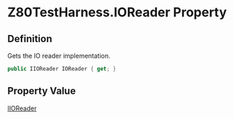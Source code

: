 # Z80TestHarness.IOReader Property
## Definition

Gets the IO reader implementation.

```c#
public IIOReader IOReader { get; }
```

## Property Value

[IIOReader](MrKWatkins.EmulatorTestSuites.Z80.IIOReader.md)
